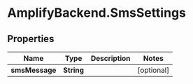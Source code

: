 # AmplifyBackend.SmsSettings

## Properties

Name | Type | Description | Notes
------------ | ------------- | ------------- | -------------
**smsMessage** | **String** |  | [optional] 


